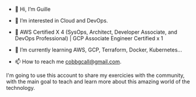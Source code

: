 - 👋 Hi, I’m Guille
- 👀 I’m interested in Cloud and DevOps. 
- 🧾 AWS Certified X 4 (SysOps, Architect, Developer Associate, and DevOps Professional) | GCP Associate Engineer Certified x 1
 
- 🌱 I’m currently learning AWS, GCP, Terraform, Docker, Kubernetes...
- 📫 How to reach me cobbgcall@gmail.com.

I'm going to use this account to share my exercicies with the community, with the main goal to teach and learn more about this amazing world of the technology.

<!---
cobbgcall/cobbgcall is a ✨ special ✨ repository because its `README.md` (this file) appears on your GitHub profile.
You can click the Preview link to take a look at your changes.
--->
